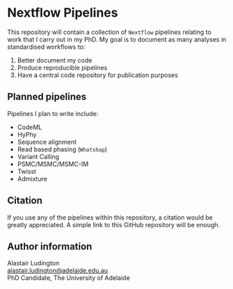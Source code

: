 # Nextflow Pipelines

This repository will contain a collection of `Nextflow` pipelines relating to
work that I carry out in my PhD. My goal is to document as many analyses in
standardised workflows to:

1. Better document my code
2. Produce reproducible pipelines
3. Have a central code repository for publication purposes

## Planned pipelines

Pipelines I plan to write include:

* CodeML
* HyPhy
* Sequence alignment
* Read based phasing (`Whatshap`)
* Variant Calling
* PSMC/MSMC/MSMC-IM
* Twisst
* Admixture

## Citation

If you use any of the pipelines within this repository, a citation would be greatly
appreciated. A simple link to this GitHub repository will be enough.

## Author information

Alastair Ludington  
alastair.ludington@adelaide.edu.au  
PhD Candidate, The University of Adelaide
